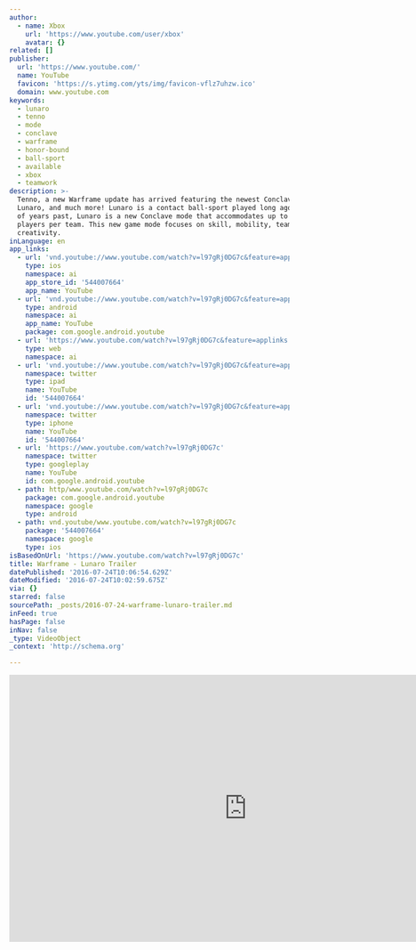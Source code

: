 ```yaml
---
author:
  - name: Xbox
    url: 'https://www.youtube.com/user/xbox'
    avatar: {}
related: []
publisher:
  url: 'https://www.youtube.com/'
  name: YouTube
  favicon: 'https://s.ytimg.com/yts/img/favicon-vflz7uhzw.ico'
  domain: www.youtube.com
keywords:
  - lunaro
  - tenno
  - mode
  - conclave
  - warframe
  - honor-bound
  - ball-sport
  - available
  - xbox
  - teamwork
description: >-
  Tenno, a new Warframe update has arrived featuring the newest Conclave mode,
  Lunaro, and much more! Lunaro is a contact ball-sport played long ago by Tenno
  of years past, Lunaro is a new Conclave mode that accommodates up to three
  players per team. This new game mode focuses on skill, mobility, teamwork and
  creativity.
inLanguage: en
app_links:
  - url: 'vnd.youtube://www.youtube.com/watch?v=l97gRj0DG7c&feature=applinks'
    type: ios
    namespace: ai
    app_store_id: '544007664'
    app_name: YouTube
  - url: 'vnd.youtube://www.youtube.com/watch?v=l97gRj0DG7c&feature=applinks'
    type: android
    namespace: ai
    app_name: YouTube
    package: com.google.android.youtube
  - url: 'https://www.youtube.com/watch?v=l97gRj0DG7c&feature=applinks'
    type: web
    namespace: ai
  - url: 'vnd.youtube://www.youtube.com/watch?v=l97gRj0DG7c&feature=applinks'
    namespace: twitter
    type: ipad
    name: YouTube
    id: '544007664'
  - url: 'vnd.youtube://www.youtube.com/watch?v=l97gRj0DG7c&feature=applinks'
    namespace: twitter
    type: iphone
    name: YouTube
    id: '544007664'
  - url: 'https://www.youtube.com/watch?v=l97gRj0DG7c'
    namespace: twitter
    type: googleplay
    name: YouTube
    id: com.google.android.youtube
  - path: http/www.youtube.com/watch?v=l97gRj0DG7c
    package: com.google.android.youtube
    namespace: google
    type: android
  - path: vnd.youtube/www.youtube.com/watch?v=l97gRj0DG7c
    package: '544007664'
    namespace: google
    type: ios
isBasedOnUrl: 'https://www.youtube.com/watch?v=l97gRj0DG7c'
title: Warframe - Lunaro Trailer
datePublished: '2016-07-24T10:06:54.629Z'
dateModified: '2016-07-24T10:02:59.675Z'
via: {}
starred: false
sourcePath: _posts/2016-07-24-warframe-lunaro-trailer.md
inFeed: true
hasPage: false
inNav: false
_type: VideoObject
_context: 'http://schema.org'

---
```

<iframe src="https://cdn.embedly.com/widgets/media.html?src=https%3A%2F%2Fwww.youtube.com%2Fembed%2Fl97gRj0DG7c%3Ffeature%3Doembed&amp;url=http%3A%2F%2Fwww.youtube.com%2Fwatch%3Fv%3Dl97gRj0DG7c&amp;image=https%3A%2F%2Fi.ytimg.com%2Fvi%2Fl97gRj0DG7c%2Fhqdefault.jpg&amp;key=b7d04c9b404c499eba89ee7072e1c4f7&amp;type=text%2Fhtml&amp;schema=youtube" width="854" height="480" scrolling="no" frameborder="0" allowfullscreen="" style=""></iframe>
